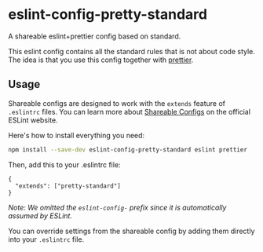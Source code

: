 # eslint-config-pretty-standard

A shareable eslint+prettier config based on standard.

This eslint config contains all the standard rules that is not about code style. The
idea is that you use this config together
with [prettier](https://github.com/prettier/prettier).

## Usage

Shareable configs are designed to work with the `extends` feature of `.eslintrc` files.
You can learn more about
[Shareable Configs](http://eslint.org/docs/developer-guide/shareable-configs) on the
official ESLint website.

Here's how to install everything you need:

```bash
npm install --save-dev eslint-config-pretty-standard eslint prettier
```

Then, add this to your .eslintrc file:

```
{
  "extends": ["pretty-standard"]
}
```

*Note: We omitted the `eslint-config-` prefix since it is automatically assumed by ESLint.*

You can override settings from the shareable config by adding them directly into your
`.eslintrc` file.
